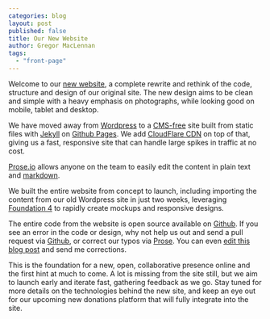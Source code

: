 ```yaml
---
categories: blog
layout: post
published: false
title: Our New Website
author: Gregor MacLennan
tags: 
  - "front-page"
---
```


Welcome to our [new website](http://www.digital-democracy.org), a complete rewrite and rethink of the code, structure and design of our original site. The new design aims to be clean and simple with a heavy emphasis on photographs, while looking good on mobile, tablet and desktop.

We have moved away from [Wordpress](http://wordpress.org/) to a [CMS-free](http://developmentseed.org/blog/2012/07/27/build-cms-free-websites/) site built from static files with [Jekyll](http://jekyllrb.com) on [Github Pages](http://pages.github.com/). We add [CloudFlare CDN](http://cloudflare.com/) on top of that, giving us a fast, responsive site that can handle large spikes in traffic at no cost.

[Prose.io](http://developmentseed.org/blog/2013/05/08/major-new-features-prose-v1/) allows anyone on the team to easily edit the content in plain text and [markdown](http://daringfireball.net/projects/markdown/).

We built the entire website from concept to launch, including importing the content from our old Wordpress site in just two weeks, leveraging [Foundation 4](http://foundation.zurb.com/) to rapidly create mockups and responsive designs.

The entire code from the website is open source available on [Github](https://github.com/digidem/digital-democracy.org). If you see an error in the code or design, why not help us out and send a pull request via [Github](https://github.com/digidem/digital-democracy.org), or correct our typos via [Prose](http://prose.io/#digidem/digital-democracy.org). You can even [edit this blog post](http://prose.io/#digidem/digital-democracy.org) and send me corrections.

This is the foundation for a new, open, collaborative presence online and the first hint at much to come. A lot is missing from the site still, but we aim to launch early and iterate fast, gathering feedback as we go. Stay tuned for more details on the technologies behind the new site, and keep an eye out for our upcoming new donations platform that will fully integrate into the site.
